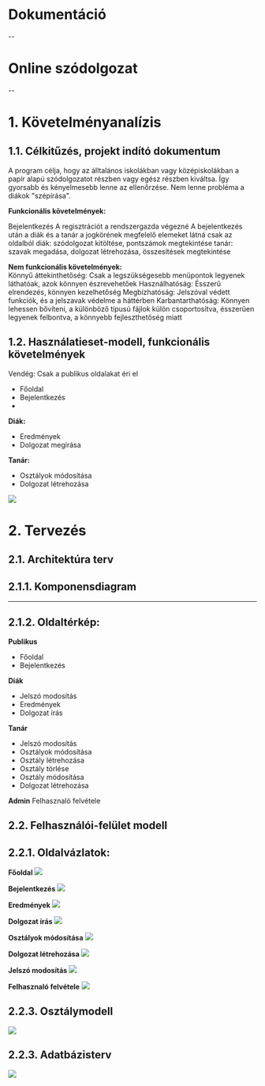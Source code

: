 <h1>Dokumentáció</h1>
--
<h1>Online szódolgozat</h1>
--
<h1>1. Követelményanalízis</h1>
<h2>1.1. Célkitűzés, projekt indító dokumentum</h2>
<p>
A program célja, hogy az álltalános iskolákban vagy középiskolákban a papír alapú szódolgozatot részben vagy egész részben kiváltsa. Így gyorsabb és kényelmesebb lenne az ellenőrzése. Nem lenne probléma a diákok "szépírása".
</p>
<strong>Funkcionális követelmények:</strong><br>
<p>Bejelentkezés
A regisztrációt a rendszergazda végezné
A bejelentkezés után a diák és a tanár a jogkörének megfelelő elemeket látná csak az oldalból
diák: szódolgozat kitöltése, pontszámok megtekintése
tanár: szavak megadása, dolgozat létrehozása, összesítések megtekintése
</p>
<p>
<strong>Nem funkcionális követelmények:</strong><br>
Könnyű áttekinthetőség: Csak a legszükségesebb menüpontok legyenek láthatóak, azok könnyen észrevehetőek
Használhatóság: Ésszerű elrendezés, könnyen kezelhetőség
Megbízhatóság:  Jelszóval védett funkciók, és a jelszavak védelme a háttérben
Karbantarthatóság: Könnyen lehessen bővíteni, a különböző típusú fájlok külön csoportosítva, ésszerűen legyenek felbontva, a könnyebb fejleszthetőség miatt
</p>

<h2>1.2. Használatieset-modell, funkcionális követelmények</h2>
Vendég: Csak a publikus oldalakat éri el
<ul>  
  <li>Főoldal</li>
  <li>Bejelentkezés<li>
</ul>

<strong>Diák:</strong>
<ul>  
  <li>Eredmények</li>
  <li>Dolgozat megírása</li>
</ul>

<strong>Tanár:</strong>
<ul>
  <li>Osztályok módosítása</li>
  <li>Dolgozat létrehozása</li>
</ul>

<img src="https://github.com/levkri/Alk_fejlsz/blob/master/use-case.gif">

<h1>2. Tervezés</h1>

<h2>2.1. Architektúra terv</h2>

<h2>2.1.1. Komponensdiagram</h2>

----------------------------------------------------------------

<h2>2.1.2. Oldaltérkép:</h2>

<strong>Publikus</strong>
<ul>
<li>Főoldal</li>
<li>Bejelentkezés</li>
</ul>

<strong>Diák</strong>
<ul>
    <li>Jelszó modosítás</li>
    <li>Eredmények</li>
    <li>Dolgozat írás</li>
</ul>

<strong>Tanár</strong>
<ul>
    <li>Jelszó modosítás</li>
    <li>Osztályok módosítása</li>
      <li>Osztály létrehozása</li>
      <li>Osztály törlése</li>
    <li>Osztály módosítása</li>
    <li>Dolgozat létrehozása</li>
</ul>

<strong>Admin</strong>
    Felhasznaló felvétele

<h2>2.2. Felhasználói-felület modell</h2>

<h2>2.2.1. Oldalvázlatok:</h2>

<strong>Főoldal</strong>
<img src="https://github.com/levkri/Alk_fejlsz/blob/master/Foldal.jpg">

<strong>Bejelentkezés</strong>
<img src="https://github.com/levkri/Alk_fejlsz/blob/master/bejelentkezes.jpg">

<strong>Eredmények</strong>
<img src="https://github.com/levkri/Alk_fejlsz/blob/master/Eredmenyek.jpg">

<strong>Dolgozat írás</strong>
<img src="https://github.com/levkri/Alk_fejlsz/blob/master/Dolgozat_iras.jpg">

<strong>Osztályok módosítása</strong>
<img src="https://github.com/levkri/Alk_fejlsz/blob/master/Osztalyok_modositasa.jpg">

<strong>Dolgozat létrehozása</strong>
<img src="https://github.com/levkri/Alk_fejlsz/blob/master/Dolgozat_letrehozasa.jpg">

<strong>Jelszó modosítás</strong>
<img src="https://github.com/levkri/Alk_fejlsz/blob/master/Jelszo_modositas.jpg">

<strong>Felhasznaló felvétele</strong>
<img src="https://github.com/levkri/Alk_fejlsz/blob/master/Felhasznalo_felvetele.jpg">

<h2>2.2.3. Osztálymodell</h2>
<img src="https://github.com/levkri/Alk_fejlsz/blob/master/database.png">

<h2>2.2.3. Adatbázisterv</h2>
<img src="https://github.com/levkri/Alk_fejlsz/blob/master/database.png">



